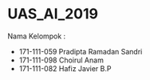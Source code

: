 # UAS_AI_2019
Nama Kelompok :
- 171-111-059 Pradipta Ramadan Sandri
- 171-111-098 Choirul Anam
- 171-111-082 Hafiz Javier B.P
